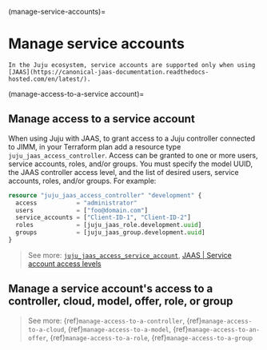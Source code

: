 (manage-service-accounts)=
# Manage service accounts

```{note}
In the Juju ecosystem, service accounts are supported only when using [JAAS](https://canonical-jaas-documentation.readthedocs-hosted.com/en/latest/).
```


(manage-access-to-a-service account)=
## Manage access to a service account

When using Juju with JAAS, to grant access to a Juju controller connected to JIMM, in your Terraform plan add a resource type `juju_jaas_access_controller`. Access can be granted to one or more users, service accounts, roles, and/or groups. You must specify the model UUID, the JAAS controller access level, and the list of desired users, service accounts, roles, and/or groups. For example:

```terraform
resource "juju_jaas_access_controller" "development" {
  access           = "administrator"
  users            = ["foo@domain.com"]
  service_accounts = ["Client-ID-1", "Client-ID-2"]
  roles            = [juju_jaas_role.development.uuid]
  groups           = [juju_jaas_group.development.uuid]
}
```

> See more: [`juju_jaas_access_service_account`](https://registry.terraform.io/providers/juju/juju/latest/docs/resources/jaas_access_service_account), [JAAS | Service account access levels](https://canonical-jaas-documentation.readthedocs-hosted.com/en/latest/reference/service-account/#list-of-service-account-relations)

## Manage a service account's access to a controller, cloud, model, offer, role, or group

> See more: {ref}`manage-access-to-a-controller`, {ref}`manage-access-to-a-cloud`, {ref}`manage-access-to-a-model`, {ref}`manage-access-to-an-offer`, {ref}`manage-access-to-a-role`, {ref}`manage-access-to-a-group`
